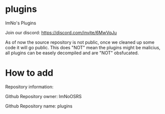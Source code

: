 # plugins
 ImNo's Plugins

Join our discord: https://discord.com/invite/6MwVqJu

As of now the source repository is not public, once we cleaned up some code it will go public.
This does "NOT" mean the plugins might be malicius, all plugins can be easely decompiled and are "NOT" obsfucated.

# How to add
Repository information:

Github Repository owner: ImNoOSRS

Github Repository name: plugins
